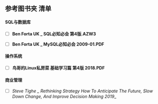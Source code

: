 ## 参考图书夹 清单

#### SQL与数据库
- [ ]  __Ben Forta  UK _ SQL必知必会  第4版.AZW3__     
- [ ]  __Ben Forta  UK _ MySQL必知必会   2009-01.PDF__    


#### 操作系统
- [ ]  __鸟哥的Linux私房菜 基础学习篇 第4版  2018.PDF__


#### 商业管理
- [ ]  __Steve Tighe _ Rethinking Strategy_ How To Anticipate The Future, Slow Down Change, And Improve Decision Making  2019__
